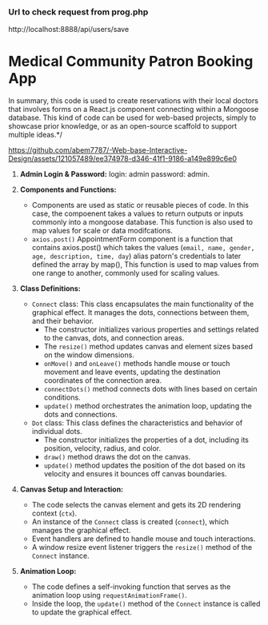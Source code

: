### Url to check request from prog.php ###

http://localhost:8888/api/users/save



#  Medical Community Patron Booking App

  In summary, this code is used to create reservations with their local doctors that involves forms on a React.js component connecting within a Mongoose database. This kind of code can be used for web-based projects,  simply to showcase prior knowledge, or as an open-source scaffold to support multiple ideas.*/

https://github.com/abem7787/-Web-base-Interactive-Design/assets/121057489/ee374978-d346-41f1-9186-a149e899c6e0
  
1. **Admin Login & Password:**
     login: admin
     password: admin.
  
  3. **Components and Functions:**
     - Components are used as static or reusable pieces of code. In this case, the compoenent takes a values to return outputs or inputs commonly into a mongoose database. This function is also used to map values for scale or data modifcations. 
     - `axios.post()` AppointmentForm component is a function that contains axios.post() which takes the values (`email, name, gender, age, description, time, day`) alias patorn's credentials to later defined the array by map(), This function is used to map values from one range to another, commonly used for scaling values.
  
  4. **Class Definitions:**
     - `Connect` class: This class encapsulates the main functionality of the graphical effect. It manages the dots, connections between them, and their behavior.
       - The constructor initializes various properties and settings related to the canvas, dots, and connection areas.
       - The `resize()` method updates canvas and element sizes based on the window dimensions.
       - `onMove()` and `onLeave()` methods handle mouse or touch movement and leave events, updating the destination coordinates of the connection area.
       - `connectDots()` method connects dots with lines based on certain conditions.
       - `update()` method orchestrates the animation loop, updating the dots and connections.
     - `Dot` class: This class defines the characteristics and behavior of individual dots.
       - The constructor initializes the properties of a dot, including its position, velocity, radius, and color.
       - `draw()` method draws the dot on the canvas.
       - `update()` method updates the position of the dot based on its velocity and ensures it bounces off canvas boundaries.
  
  5. **Canvas Setup and Interaction:**
     - The code selects the canvas element and gets its 2D rendering context (`ctx`).
     - An instance of the `Connect` class is created (`connect`), which manages the graphical effect.
     - Event handlers are defined to handle mouse and touch interactions.
     - A window resize event listener triggers the `resize()` method of the `Connect` instance.
  
  6. **Animation Loop:**
     - The code defines a self-invoking function that serves as the animation loop using `requestAnimationFrame()`.
     - Inside the loop, the `update()` method of the `Connect` instance is called to update the graphical effect.

